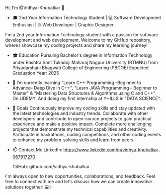 Hi, I’m @Vidhya-Khubalkar 👋
- 🎓 2nd Year Information Technology Student | 💻 Software Development Enthusiast | 🌐 Web Developer | Graphic Designer 

I'm a 2nd year Information Technology student with a passion for software development and web development.
Welcome to my GitHub repository, where I showcase my coding projects and share my learning journey!

- 🎓 Education
     Pursuing Bachelor's degree in Information Technology under Rashtra Sant Tukadoji Maharaj Nagpur University (RTMNU) from Priyadarshani Bhagwati College of Engineering  (PBCOE)
     Expected Graduation Year: 2025

- 🌱 I’m currently learning "Learn C++ Programming -Beginner to Advance- Deep Dive in C++", 
     "Learn JAVA Programming - Beginner to Master" & 
     "Mastering Data Structures & Algorithms using C and C++"
     On UDEMY. And doing my first internship at YHILLS in "DATA SCIENCE".

- 🚀 Goals
     Continuously improve my coding skills and stay updated with the latest technologies and industry trends.
     Collaborate with other developers and contribute to open-source projects to gain practical experience and make a positive impact.
     Complete more challenging projects that demonstrate my technical capabilities and creativity.
     Participate in hackathons, coding competitions, and other coding events to enhance my problem-solving skills and learn from peers.

- 📫 Contact Me
     LinkedIn: https://www.linkedin.com/in/vidhya-khubalkar-067917270

     GitHub: github.com/vidhya-khubalkar

I'm always open to new opportunities, collaborations, and feedback. 
Feel free to connect with me and let's discuss how we can create innovative solutions together! 💻✨





<!---
Vidhya-Khubalkar/Vidhya-Khubalkar is a ✨ special ✨ repository because its `README.md` (this file) appears on your GitHub profile.
You can click the Preview link to take a look at your changes.
--->
